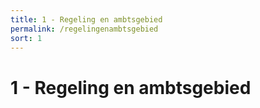 ```yaml
---
title: 1 - Regeling en ambtsgebied
permalink: /regelingenambtsgebied
sort: 1
---
```


# 1 - Regeling en ambtsgebied
